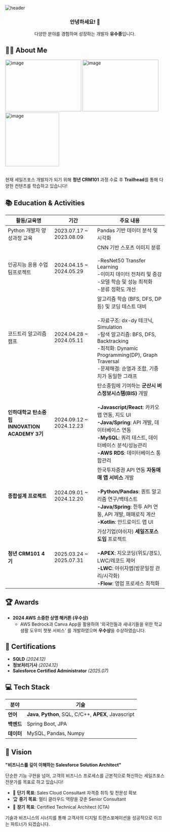 ![header](https://capsule-render.vercel.app/api?type=waving&color=00A1E0&height=150&section=header&text=ThankYou!&fontSize=45&fontColor=ffffff)



<h3 align="Center">안녕하세요! 👋</h3>
<p align="Center">
    다양한 분야를 경험하며 성장하는 개발자 <b>유수종</b>입니다.
</p>


## **👨‍💻 About Me**

<img width="240" height="164" alt="image" src="https://github.com/user-attachments/assets/b934d9c7-ba35-4ee5-bee3-c8670a0e0f01" />

<img width="240" height="164" alt="image" src="https://github.com/user-attachments/assets/de051760-efb8-445e-a0eb-5a4d73ea66ec" />

<img width="170" height="170" alt="image" src="https://github.com/user-attachments/assets/8247b721-04f6-4e54-a3ee-60456ad21d7f" />

<br> 현재 세일즈포스 개발자가 되기 위해 **청년 CRM101** 과정 수료 후 **Trailhead**를 통해 다양한 컨텐츠를 학습하고 있습니다!


## **📚 Education & Activities**
| 활동/교육명                             | 기간                     | 주요 내용                                                                 |
|----------------------------------------|--------------------------|--------------------------------------------------------------------------|
| Python 개발자 양성과정 교육         | 2023.07.17 ~ 2023.08.09 | Pandas 기반 데이터 분석 및 시각화                        |
| 인공지능 응용 수업 팀프로젝트         | 2024.04.15 ~ 2024.05.29 | CNN 기반 스포츠 이미지 분류<br><br> -ResNet50 Transfer Learning<br> -이미지 데이터 전처리 및 증강<br> -모델 학습 및 성능 최적화<br> -분류 정확도 개선                       |
| 코드트리 알고리즘 캠프         | 2024.04.28 ~ 2024.05.11 | 알고리즘 학습 (BFS, DFS, DP 등) 및 코딩 테스트 대비<br><br> -자료구조: dx-dy 테크닉, Simulation<br> -탐색 알고리즘: BFS, DFS, Backtracking<br> -최적화: Dynamic Programming(DP), Graph Traversal<br> -문제해결: 순열과 조합, 기중치가 동일한 그래프                      |
| **인하대학교 탄소중립<br> INNOVATION ACADEMY 3기**      | 2024.09.12 ~ 2024.12.23 | 탄소중립에 기여하는 **군산시 버스정보시스템(BIS)** 개발<br><br> **-Javascript/React**: 카카오맵 연동, 지도 UI<br> **-Java/Spring**: API 개발, 데이터베이스 연동<br> **-MySQL**: 쿼리 테스트, 데이터베이스 분석/성능관리<br> **-AWS RDS**: 데이터베이스 통합관리           |
| **종합설계 프로젝트**           | 2024.09.01 ~ 2024.12.20 | 한국투자증권 API 연동 **자동매매 앱 서비스** 개발 <br><br> **-Python/Pandas**: 퀀트 알고리즘 연구/백테스트<br> **-Java/Spring**: 한투 API 연동, API 개발, 매매로직 계산<br> **-Kotlin**: 안드로이드 앱 UI   |
| **청년 CRM101 4기**           | 2025.03.24 ~ 2025.07.31     | 가상기업(야쉬자) **세일즈포스 도입** 프로젝트 <br><br> **-APEX**: 지오코딩(위도/경도), LWC/레코드 제어<br> **-LWC**: 야쉬자맵(방문일정 관리/시각화)<br> **-Flow**: 영업 프로세스 최적화<br>     |


## **🏆 Awards**
- **2024 AWS 소중한 상명 해커톤 (우수상)**  
   - AWS Bedrock과 Canva App을 활용하여 '외국인들과 새내기들을 위한 학교생활 도우미 챗봇 서비스' 를 개발하였으며 **우수상**을 수상하였습니다.



## **🔖 Certifications**
- **SQLD** *(2024.12)*  
- **정보처리기사** *(2024.12)* 
- **Salesforce Certified Administrator** *(2025.07)*

## **💻 Tech Stack**
| **분야**     | **기술**                                      |
|--------------|---------------------------------------------|
| **언어**     | **Java**, **Python**, SQL, C/C++, **APEX**, Javascript                                |
| **백엔드**   | Spring Boot, JPA                            |
| **데이터**   | MySQL, Pandas, Numpy               |



## **🚀 Vision**
**"비즈니스를 깊이 이해하는 Salesforce Solution Architect"**

단순한 기능 구현을 넘어, 고객의 비즈니스 프로세스를 근본적으로 혁신하는 
세일즈포스 전문가를 목표로 하고 있습니다!

- 🎯 **단기 목표**: Sales Cloud Consultant 자격증 취득 및 전문성 확보
- 🏆 **중기 목표**: 멀티 클라우드 역량을 갖춘 Senior Consultant
- 🌟 **장기 목표**: Certified Technical Architect (CTA)

기술과 비즈니스의 시너지를 통해 고객사의 디지털 트랜스포메이션을 
성공적으로 이끄는 파트너가 되겠습니다.


<!--
**paulyu8868/paulyu8868** is a ✨ _special_ ✨ repository because its `README.md` (this file) appears on your GitHub profile.

Here are some ideas to get you started:

- 🔭 I’m currently working on ...
- 🌱 I’m currently learning ...
- 👯 I’m looking to collaborate on ...
- 🤔 I’m looking for help with ...
- 💬 Ask me about ...
- 📫 How to reach me: ...
- 😄 Pronouns: ...
- ⚡ Fun fact: ...
-->
